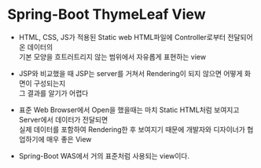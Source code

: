 # Spring-Boot ThymeLeaf View
* HTML, CSS, JS가 적용된 Static web HTML파일에 Controller로부터 전달되어 온 데이터의  
기본 모양을 흐트러트리지 않는 범위에서 자유롭게 표현하는 view
* JSP와 비교했을 때 JSP는 server를 거쳐서 Rendering이 되지 않으면 어떻게 화면이 구성되는지  
그 결과를 알기가 어렵다
* 표준 Web Browser에서 Open을 했을때는 마치 Static HTML처럼 보여지고 Server에서 데이터가 전달되면  
실제 데이터를 포함하여 Rendering한 후 보여지기 때문에 개발자와 디자이너가 협업하기에 매우 좋은 View


* Spring-Boot WAS에서 거의 표준처럼 사용되는 view이다.
